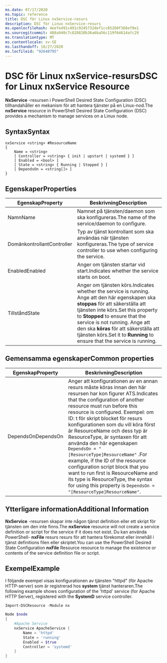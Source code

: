 ```yaml
---
ms.date: 07/17/2020
ms.topic: reference
title: DSC för Linux nxService-resurs
description: DSC för Linux nxService-resurs
ms.openlocfilehash: 4eefe491c491c9245732def1cc85260f368ef9e1
ms.sourcegitcommit: 488a940c7c828820b36a6ba56c119f64614afc29
ms.translationtype: MT
ms.contentlocale: sv-SE
ms.lasthandoff: 10/27/2020
ms.locfileid: "92648795"
---
```

# <a name="dsc-for-linux-nxservice-resource"></a><span data-ttu-id="2e0e3-103">DSC för Linux nxService-resurs</span><span class="sxs-lookup"><span data-stu-id="2e0e3-103">DSC for Linux nxService Resource</span></span>

<span data-ttu-id="2e0e3-104">**NxService** -resursen i PowerShell Desired State Configuration (DSC) tillhandahåller en mekanism för att hantera tjänster på en Linux-nod.</span><span class="sxs-lookup"><span data-stu-id="2e0e3-104">The **nxService** resource in PowerShell Desired State Configuration (DSC) provides a mechanism to manage services on a Linux node.</span></span>

## <a name="syntax"></a><span data-ttu-id="2e0e3-105">Syntax</span><span class="sxs-lookup"><span data-stu-id="2e0e3-105">Syntax</span></span>

```Syntax
nxService <string> #ResourceName
{
    Name = <string>
    [ Controller = <string> { init | upstart | systemd } ]
    [ Enabled = <bool> ]
    [ State = <string> { Running | Stopped } ]
    [ DependsOn = <string[]> ]
}
```

## <a name="properties"></a><span data-ttu-id="2e0e3-106">Egenskaper</span><span class="sxs-lookup"><span data-stu-id="2e0e3-106">Properties</span></span>

|<span data-ttu-id="2e0e3-107">Egenskap</span><span class="sxs-lookup"><span data-stu-id="2e0e3-107">Property</span></span> |<span data-ttu-id="2e0e3-108">Beskrivning</span><span class="sxs-lookup"><span data-stu-id="2e0e3-108">Description</span></span> |
|---|---|
|<span data-ttu-id="2e0e3-109">Namn</span><span class="sxs-lookup"><span data-stu-id="2e0e3-109">Name</span></span> |<span data-ttu-id="2e0e3-110">Namnet på tjänsten/daemon som ska konfigureras.</span><span class="sxs-lookup"><span data-stu-id="2e0e3-110">The name of the service/daemon to configure.</span></span> |
|<span data-ttu-id="2e0e3-111">Domänkontrollant</span><span class="sxs-lookup"><span data-stu-id="2e0e3-111">Controller</span></span> |<span data-ttu-id="2e0e3-112">Typ av tjänst kontrollant som ska användas när tjänsten konfigureras.</span><span class="sxs-lookup"><span data-stu-id="2e0e3-112">The type of service controller to use when configuring the service.</span></span> |
|<span data-ttu-id="2e0e3-113">Enabled</span><span class="sxs-lookup"><span data-stu-id="2e0e3-113">Enabled</span></span> |<span data-ttu-id="2e0e3-114">Anger om tjänsten startar vid start.</span><span class="sxs-lookup"><span data-stu-id="2e0e3-114">Indicates whether the service starts on boot.</span></span> |
|<span data-ttu-id="2e0e3-115">Tillstånd</span><span class="sxs-lookup"><span data-stu-id="2e0e3-115">State</span></span> |<span data-ttu-id="2e0e3-116">Anger om tjänsten körs.</span><span class="sxs-lookup"><span data-stu-id="2e0e3-116">Indicates whether the service is running.</span></span> <span data-ttu-id="2e0e3-117">Ange att den här egenskapen ska **stoppas** för att säkerställa att tjänsten inte körs.</span><span class="sxs-lookup"><span data-stu-id="2e0e3-117">Set this property to **Stopped** to ensure that the service is not running.</span></span> <span data-ttu-id="2e0e3-118">Ange att den ska **köras** för att säkerställa att tjänsten körs.</span><span class="sxs-lookup"><span data-stu-id="2e0e3-118">Set it to **Running** to ensure that the service is running.</span></span> |

## <a name="common-properties"></a><span data-ttu-id="2e0e3-119">Gemensamma egenskaper</span><span class="sxs-lookup"><span data-stu-id="2e0e3-119">Common properties</span></span>

|<span data-ttu-id="2e0e3-120">Egenskap</span><span class="sxs-lookup"><span data-stu-id="2e0e3-120">Property</span></span> |<span data-ttu-id="2e0e3-121">Beskrivning</span><span class="sxs-lookup"><span data-stu-id="2e0e3-121">Description</span></span> |
|---|---|
|<span data-ttu-id="2e0e3-122">DependsOn</span><span class="sxs-lookup"><span data-stu-id="2e0e3-122">DependsOn</span></span> |<span data-ttu-id="2e0e3-123">Anger att konfigurationen av en annan resurs måste köras innan den här resursen har kon figurer ATS.</span><span class="sxs-lookup"><span data-stu-id="2e0e3-123">Indicates that the configuration of another resource must run before this resource is configured.</span></span> <span data-ttu-id="2e0e3-124">Exempel: om ID: t för skript blocket för resurs konfigurationen som du vill köra först är ResourceName och dess typ är ResourceType, är syntaxen för att använda den här egenskapen `DependsOn = "[ResourceType]ResourceName"` .</span><span class="sxs-lookup"><span data-stu-id="2e0e3-124">For example, if the ID of the resource configuration script block that you want to run first is ResourceName and its type is ResourceType, the syntax for using this property is `DependsOn = "[ResourceType]ResourceName"`.</span></span> |

## <a name="additional-information"></a><span data-ttu-id="2e0e3-125">Ytterligare information</span><span class="sxs-lookup"><span data-stu-id="2e0e3-125">Additional Information</span></span>

<span data-ttu-id="2e0e3-126">**NxService** -resursen skapar inte någon tjänst definition eller ett skript för tjänsten om den inte finns.</span><span class="sxs-lookup"><span data-stu-id="2e0e3-126">The **nxService** resource will not create a service definition or script for the service if it does not exist.</span></span> <span data-ttu-id="2e0e3-127">Du kan använda PowerShell- **nxFile** resurs resurs för att hantera förekomst eller innehåll i tjänst definitions filen eller skriptet.</span><span class="sxs-lookup"><span data-stu-id="2e0e3-127">You can use the PowerShell Desired State Configuration **nxFile** Resource resource to manage the existence or contents of the service definition file or script.</span></span>

## <a name="example"></a><span data-ttu-id="2e0e3-128">Exempel</span><span class="sxs-lookup"><span data-stu-id="2e0e3-128">Example</span></span>

<span data-ttu-id="2e0e3-129">I följande exempel visas konfigurationen av tjänsten "httpd" (för Apache HTTP-server) som är registrerad hos **system** tjänst hanteraren.</span><span class="sxs-lookup"><span data-stu-id="2e0e3-129">The following example shows configuration of the 'httpd' service (for Apache HTTP Server), registered with the **SystemD** service controller.</span></span>

```powershell
Import-DSCResource -Module nx

Node $node
{
    #Apache Service
    nxService ApacheService {
        Name = 'httpd'
        State = 'running'
        Enabled = $true
        Controller = 'systemd'
    }
}
```
